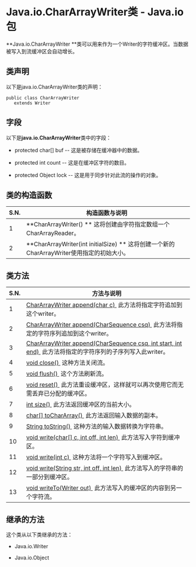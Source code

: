# Java.io.CharArrayWriter类 - Java.io包

**Java.io.CharArrayWriter **类可以用来作为一个Writer的字符缓冲区。当数据被写入到流缓冲区会自动增长。

## 类声明

以下是java.io.CharArrayWriter类的声明：

```
public class CharArrayWriter
   extends Writer
```

## 字段

以下是**java.io.CharArrayWriter**类中的字段：

*   protected char[] buf -- 这是被存储在缓冲器中的数据。

*   protected int count -- 这是在缓冲区字符的数目。

*   protected Object lock -- 这是用于同步针对此流的操作的对象。

## 类的构造函数

| S.N. | 构造函数与说明 |
| --- | --- |
| 1 | **CharArrayWriter() ** 这将创建由字符指定数组一个CharArrayReader。 |
| 2 | **CharArrayWriter(int initialSize) ** 这将创建一个新的CharArrayWriter使用指定的初始大小。 |

## 类方法

| S.N. | 方法与说明 |
| --- | --- |
| 1 | [CharArrayWriter append(char c) ](http://www.yiibai.com/java/io/chararraywriter_append.html) 此方法将指定字符追加到这个writer。 |
| 2 | [CharArrayWriter append(CharSequence csq) ](http://www.yiibai.com/java/io/chararraywriter_append_char.html) 此方法将指定的字符序列追加到这个writer。 |
| 3 | [CharArrayWriter append(CharSequence csq, int start, int end) ](http://www.yiibai.com/java/io/chararraywriter_append_subsequence.html) 此方法将指定的字符序列的子序列写入此writer。 |
| 4 | [void close() ](http://www.yiibai.com/java/io/chararraywriter_close.html) 这种方法关闭流。 |
| 5 | [void flush() ](http://www.yiibai.com/java/io/chararraywriter_flush.html) 这个方法刷新流。 |
| 6 | [void reset() ](http://www.yiibai.com/java/io/chararraywriter_reset.html) 此方法重设缓冲区，这样就可以再次使用它而无需丢弃已分配的缓冲区。 |
| 7 | [int size() ](http://www.yiibai.com/java/io/chararraywriter_size.html) 此方法返回缓冲区的当前大小。 |
| 8 | [char[] toCharArray() ](http://www.yiibai.com/java/io/chararraywriter_tochararray.html) 此方法返回输入数据的副本。 |
| 9 | [String toString() ](http://www.yiibai.com/java/io/chararraywriter_tostring.html) 这种方法的输入数据转换为字符串。 |
| 10 | [void write(char[] c, int off, int len) ](http://www.yiibai.com/java/io/chararraywriter_write_char_len.html) 此方法写入字符到缓冲区。 |
| 11 | [void write(int c) ](http://www.yiibai.com/java/io/chararraywriter_write_char.html) 这种方法将一个字符写入到缓冲区。 |
| 12 | [void write(String str, int off, int len) ](http://www.yiibai.com/java/io/chararraywriter_write_string.html) 此方法写入的字符串的一部分到缓冲区。 |
| 13 | [void writeTo(Writer out) ](http://www.yiibai.com/java/io/chararraywriter_writeto.html) 此方法写入的缓冲区的内容到另一个字符流。 |

## 继承的方法

这个类从以下类继承的方法：

*   Java.io.Writer

*   Java.io.Object

